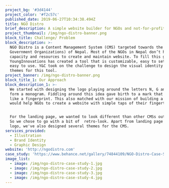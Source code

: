 ```yaml
---
project_bg: '#3d4144'
project_color: '#f2c57c'
published_date: 2019-06-27T10:34:38.494Z
title: NGO Distro
brief_description: A simple website builder for NGOs and not-for-profits
project_thumbnail: /img/ngo-distro-banner.png
block_title: Challenge/ Problem
block_description: >-
  NGO Distro is a Content Management System (CMS) targeted towards the NGOs (Non
  Government Organizations) of Nepal. Most of the NGOs in Nepal don’t have
  capacity and resources to create and maintain website. To fill this gap,
  YoungInnovations has created a tool that is customizable, easy to setup and
  easy to use. Y&C took on the challenge to design the visual identity and
  themes for this tool.
project_banner: /img/ngo-distro-banner.png
block_title_1: Our Approach
block_description_1: >-
  We started with designing the logo playing around the letters N, G and O to
  form a monogram. Fiddling around this idea gave birth to a mark that looked
  like a fingerprint. This also matched with our mission of building a tool that
  would help NGOs to create a website with simple taps of their fingertips. 


  For the landing page, we wanted to look different than other CMSs out there.
  So we chose to go with a bit of  retro-look. Apart from landing page and the
  logo, we've also designed several themes for the CMS.
services_provided:
  - Illustration
  - Brand Identity
  - Graphic Design
website: 'http://ngodistro.com'
case_study: 'https://www.behance.net/gallery/74844109/NGO-Distro-Case-Study'
image_list:
  - image: /img/ngo-distro-case-study-1.jpg
  - image: /img/ngo-distro-case-study-2.jpg
  - image: /img/ngo-distro-case-study-3.jpg
  - image: /img/ngo-distro-case-study-4.jpg
---
```


